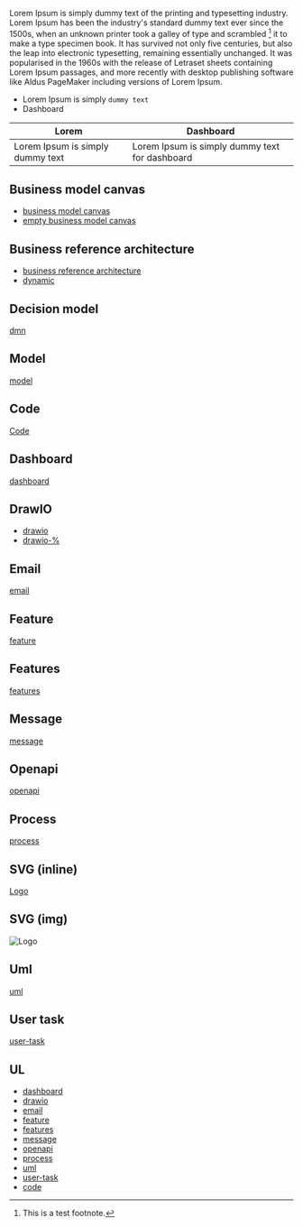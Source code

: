Lorem Ipsum is simply dummy text of the printing and typesetting industry. Lorem Ipsum has been the industry's standard dummy text ever since the 1500s, when an unknown printer took a galley of type and scrambled [^1] it to make a type specimen book. It has survived not only five centuries, but also the leap into electronic typesetting, remaining essentially unchanged. It was popularised in the 1960s with the release of Letraset sheets containing Lorem Ipsum passages, and more recently with desktop publishing software like Aldus PageMaker including versions of Lorem Ipsum.

* Lorem Ipsum is simply `dummy text`
* Dashboard

| Lorem                            | Dashboard                                      |
| -------------------------------- | ---------------------------------------------- |
| Lorem Ipsum is simply dummy text | Lorem Ipsum is simply dummy text for dashboard |

## Business model canvas

* [business model canvas](./business-model-canvas.yml)
* [empty business model canvas](./empty-business-model-canvas.yml)

## Business reference architecture

* [business reference architecture](./business-reference-architecture.yml)
* [dynamic](./dynamic.business-reference-architecture.yml)

## Decision model

[dmn](test.dmn)

## Model

[model](test.model.yml)

## Code

[Code](./business-model-canvas.yml#code)

## Dashboard

[dashboard](test.dashboard.yml)

## DrawIO

* [drawio](test.drawio)
* [drawio-%](test-simple.drawio)

## Email

[email](test.email.md)

## Feature

[feature](test.feature)

## Features

[features](test.features.yml)

## Message

[message](test.message.md)

## Openapi

[openapi](test.openapi.yml)

## Process

[process](process.bpmn)

## SVG (inline)

[Logo](logo.svg)

## SVG (img)

![Logo](logo.svg)

## Uml

[uml](test.puml)

## User task

[user-task](test.user-task.yaml)

## UL

* [dashboard](test.dashboard.yml)
* [drawio](test.drawio)
* [email](test.email.md)
* [feature](test.feature)
* [features](test.features.yml)
* [message](test.message.md)
* [openapi](test.openapi.yml)
* [process](process.bpmn)
* [uml](test.puml)
* [user-task](test.user-task.yaml)
* [code](./business-model-canvas.yml#code)

[^1]: This is a test footnote.
